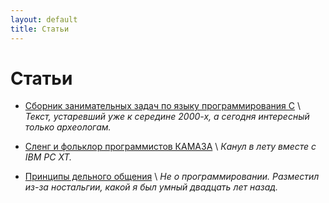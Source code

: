 ```yaml
---
layout: default
title: Статьи
---
```


<h1>Статьи</h1>

* [Сборник занимательных задач по языку программирования C](c-book-of-problems) \\
  *Текст, устаревший уже к середине 2000-х, а сегодня интересный только археологам.*

* [Сленг и фольклор программистов КАМАЗА](slang) \\
  *Канул в лету вместе с IBM PC XT.*

* [Принципы дельного общения](efficient-communication-principles) \\
  *Не о программировании. Разместил из-за ностальгии, какой я был умный двадцать лет назад.*

